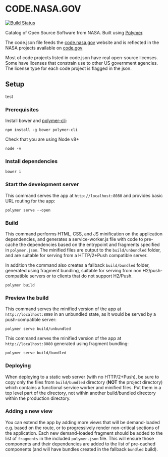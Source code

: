 # CODE.NASA.GOV

[![Build Status](https://travis-ci.org/nasa/code-nasa-gov.svg?branch=master)](https://travis-ci.org/nasa/code-nasa-gov)

Catalog of Open Source Software from NASA. Built using [Polymer](https://www.polymer-project.org).

The code.json file feeds the <a href="https://code.nasa.gov">code.nasa.gov</a> website and is reflected in the NASA projects available on <a href="https://code.gov">code.gov</a>

Most of code projects listed in code.json have real open-source licenses. Some have licenses that constrain use to other US government agencies. The license type for each code project is flagged in the json. 

## Setup

test

### Prerequisites

Install bower and [polymer-cli](https://github.com/Polymer/polymer-cli):

    npm install -g bower polymer-cli

Check that you are using Node v8+

    node -v
    
### Install dependencies

    bower i

### Start the development server

This command serves the app at `http://localhost:8080` and provides basic URL
routing for the app:

    polymer serve --open


### Build

This command performs HTML, CSS, and JS minification on the application
dependencies, and generates a service-worker.js file with code to pre-cache the
dependencies based on the entrypoint and fragments specified in `polymer.json`.
The minified files are output to the `build/unbundled` folder, and are suitable
for serving from a HTTP/2+Push compatible server.

In addition the command also creates a fallback `build/bundled` folder,
generated using fragment bundling, suitable for serving from non
H2/push-compatible servers or to clients that do not support H2/Push.

    polymer build

### Preview the build

This command serves the minified version of the app at `http://localhost:8080`
in an unbundled state, as it would be served by a push-compatible server:

    polymer serve build/unbundled

This command serves the minified version of the app at `http://localhost:8080`
generated using fragment bundling:

    polymer serve build/bundled
    
### Deploying

When deploying to a static web server (with no HTTP/2+Push), be sure to copy only
the files from `build/bundled` directory (**NOT** the project directory) which
contains a functional service worker and minified files. Put them in a top level part of the directory, not within another build/bundled directory within the production directory.

### Adding a new view

You can extend the app by adding more views that will be demand-loaded
e.g. based on the route, or to progressively render non-critical sections
of the application.  Each new demand-loaded fragment should be added to the
list of `fragments` in the included `polymer.json` file.  This will ensure
those components and their dependencies are added to the list of pre-cached
components (and will have bundles created in the fallback `bundled` build).
